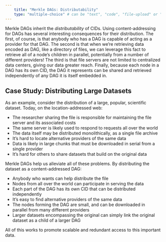 ```yaml
---
    title: "Merkle DAGs: Distributability"
    type: "multiple-choice" # can be "text", "code", "file-upload" or "multiple-choice"
---
```


Merkle DAGs inherit the *distributability* of CIDs. Using
content-addressing for DAGs has several interesting consequences
for their distribution. The first, of course, is that anybody who
has a DAG is capable of acting as a provider for that DAG. The
second is that when we’re retrieving data encoded as DAG, like a
directory of files, we can leverage this fact to retrieve all of
a node’s children in parallel, potentially from a number of
different providers! The third is that file servers are not
limited to centralized data centers, giving our data greater
reach. Finally, because each node in a DAG has its own CID, the
DAG it represents can be shared and retrieved independently of
any DAG it is itself embedded in.

## Case Study: Distributing Large Datasets

As an example, consider the distribution of a large, popular,
scientific dataset. Today, on the location-addressed web:
- The researcher sharing the file is responsible for maintaining the
  file server and its associated costs
- The same server is likely used to respond to requests all over the world
- The data itself may be distributed monolithically, as a single file archive
- It’s hard to locate alternative providers of the same data
- Data is likely in large chunks that must be downloaded in serial from a
  single provider
- It’s hard for others to share datasets that build on the original data

Merkle DAGs help us alleviate all of these problems. By
distributing the dataset as a content-addressed DAG:
- Anybody who wants can help distribute the file
- Nodes from all over the world can participate in serving the data
- Each part of the DAG has its own CID that can be distributed independently
- It’s easy to find alternative providers of the same data
- The nodes forming the DAG are small, and can be downloaded in
  parallel from many different providers
- Larger datasets encompassing the original can simply link the
  original dataset as a child of a larger DAG

All of this works to promote scalable and redundant access to
this important data.
